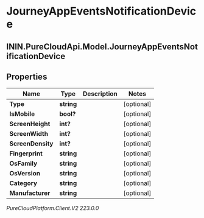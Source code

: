 # JourneyAppEventsNotificationDevice

## ININ.PureCloudApi.Model.JourneyAppEventsNotificationDevice

## Properties

|Name | Type | Description | Notes|
|------------ | ------------- | ------------- | -------------|
| **Type** | **string** |  | [optional] |
| **IsMobile** | **bool?** |  | [optional] |
| **ScreenHeight** | **int?** |  | [optional] |
| **ScreenWidth** | **int?** |  | [optional] |
| **ScreenDensity** | **int?** |  | [optional] |
| **Fingerprint** | **string** |  | [optional] |
| **OsFamily** | **string** |  | [optional] |
| **OsVersion** | **string** |  | [optional] |
| **Category** | **string** |  | [optional] |
| **Manufacturer** | **string** |  | [optional] |



_PureCloudPlatform.Client.V2 223.0.0_
